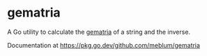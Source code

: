 # gematria
A Go utility to calculate the [gematria](https://en.wikipedia.org/wiki/Gematria) of a string and the inverse.

Documentation at https://pkg.go.dev/github.com/meblum/gematria
